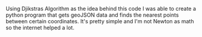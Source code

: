Using Djikstras Algorithm as the idea behind this code I was able to create a python program that gets geoJSON data and finds the nearest points between certain coordinates. It's pretty simple and I'm not Newton as math so the internet helped a lot.
